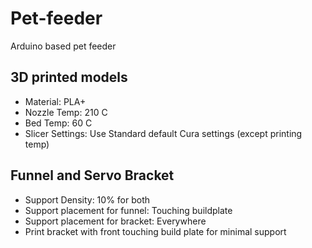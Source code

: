 # Pet-feeder
Arduino based pet feeder

## 3D printed models

- Material: PLA+
- Nozzle Temp: 210 C
- Bed Temp: 60 C
- Slicer Settings: Use Standard default Cura settings (except printing temp)

## Funnel and Servo Bracket
- Support Density: 10% for both
- Support placement for funnel: Touching buildplate
- Support placement for bracket: Everywhere
- Print bracket with front touching build plate for minimal support


